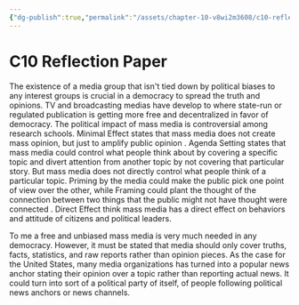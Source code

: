 ```yaml
---
{"dg-publish":true,"permalink":"/assets/chapter-10-v8wi2m3608/c10-reflec/"}
---
```


# C10 Reflection Paper

The existence of a media group that isn't tied down by political biases to any interest groups is crucial in a democracy to spread the truth and opinions. TV and broadcasting medias have develop to where state-run or regulated publication is getting more free and decentralized in favor of democracy. The political impact of mass media is controversial among research schools. Minimal Effect states that mass media does not create mass opinion, but just to amplify public opinion . Agenda Setting states that mass media could control what people think about by covering a specific topic and divert attention from another topic by not covering that particular story. But mass media does not directly control what people think of a particular topic. Priming by the media could make the public pick one point of view over the other, while Framing could plant the thought of the connection between two things that the public might not have thought were connected . Direct Effect think mass media has a direct effect on behaviors and attitude of citizens and political leaders.

To me a free and unbiased mass media is very much needed in any democracy. However, it must be stated that media should only cover truths, facts, statistics, and raw reports rather than opinion pieces. As the case for the United States, many media organizations has turned into a popular news anchor stating their opinion over a topic rather than reporting actual news. It could turn into sort of a political party of itself, of people following political news anchors or news channels.